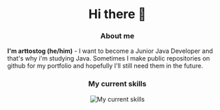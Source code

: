 <div align="center">

# Hi there 👋

### About me

</div>

**I'm arttostog (he/him)** - I want to become a Junior Java Developer and that's why i'm studying Java.
Sometimes I make public repositories on github for my portfolio and hopefully I'll still need them in the future.

<div align="center">

### My current skills

![My current skills](https://skillicons.dev/icons?i=java,spring,mysql,gradle,maven,cs,arduino,git,docker,bots&perline=5)

</div>
